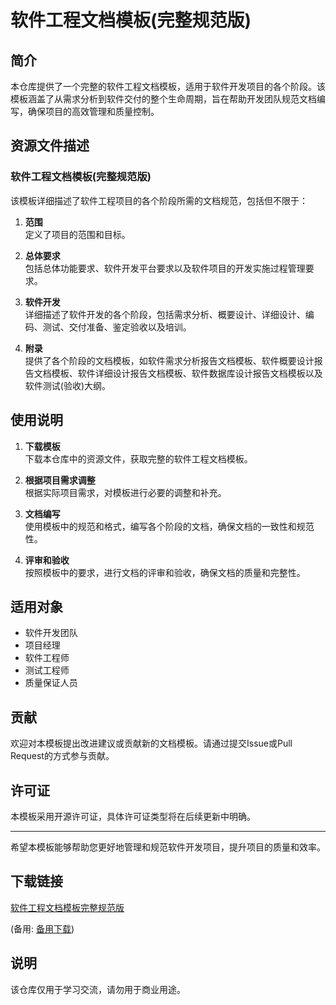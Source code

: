 # 软件工程文档模板(完整规范版)

## 简介

本仓库提供了一个完整的软件工程文档模板，适用于软件开发项目的各个阶段。该模板涵盖了从需求分析到软件交付的整个生命周期，旨在帮助开发团队规范文档编写，确保项目的高效管理和质量控制。

## 资源文件描述

### 软件工程文档模板(完整规范版)

该模板详细描述了软件工程项目的各个阶段所需的文档规范，包括但不限于：

1. **范围**  
   定义了项目的范围和目标。

2. **总体要求**  
   包括总体功能要求、软件开发平台要求以及软件项目的开发实施过程管理要求。

3. **软件开发**  
   详细描述了软件开发的各个阶段，包括需求分析、概要设计、详细设计、编码、测试、交付准备、鉴定验收以及培训。

4. **附录**  
   提供了各个阶段的文档模板，如软件需求分析报告文档模板、软件概要设计报告文档模板、软件详细设计报告文档模板、软件数据库设计报告文档模板以及软件测试(验收)大纲。

## 使用说明

1. **下载模板**  
   下载本仓库中的资源文件，获取完整的软件工程文档模板。

2. **根据项目需求调整**  
   根据实际项目需求，对模板进行必要的调整和补充。

3. **文档编写**  
   使用模板中的规范和格式，编写各个阶段的文档，确保文档的一致性和规范性。

4. **评审和验收**  
   按照模板中的要求，进行文档的评审和验收，确保文档的质量和完整性。

## 适用对象

- 软件开发团队
- 项目经理
- 软件工程师
- 测试工程师
- 质量保证人员

## 贡献

欢迎对本模板提出改进建议或贡献新的文档模板。请通过提交Issue或Pull Request的方式参与贡献。

## 许可证

本模板采用开源许可证，具体许可证类型将在后续更新中明确。

---

希望本模板能够帮助您更好地管理和规范软件开发项目，提升项目的质量和效率。

## 下载链接
[软件工程文档模板完整规范版](https://pan.quark.cn/s/3bad5e7d6efe) 

(备用: [备用下载](https://pan.baidu.com/s/1HhwUUaM-r5w-OymrXTG3yg?pwd=1234))

## 说明

该仓库仅用于学习交流，请勿用于商业用途。
